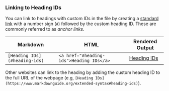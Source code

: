 ### Linking to Heading IDs[](https://www.markdownguide.org/extended-syntax/#linking-to-heading-ids)

You can link to headings with custom IDs in the file by creating a [standard link](Links) with a number sign (`#`) followed by the custom heading ID. These are commonly referred to as _anchor links_.

|Markdown|HTML|Rendered Output|
|---|---|---|
|`[Heading IDs](#heading-ids)`|`<a href="#heading-ids">Heading IDs</a>`|[Heading IDs](https://www.markdownguide.org/extended-syntax/#heading-ids)|

Other websites can link to the heading by adding the custom heading ID to the full URL of the webpage (e.g, `[Heading IDs](https://www.markdownguide.org/extended-syntax#heading-ids)`).